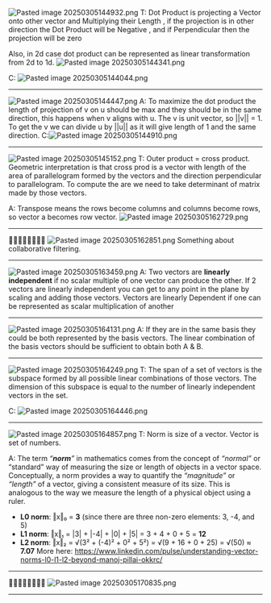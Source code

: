  ![Pasted image 20250305144932.png](../../../../attachments/Pasted%20image%2020250305144932.png)
T:
Dot Product is projecting a Vector onto other vector and Multiplying their Length , if the projection is in other direction the Dot Product will be Negative , and if Perpendicular then the projection will be zero

Also, in 2d case dot product can be represented as linear transformation from 2d to 1d.
![Pasted image 20250305144341.png](../../../../attachments/Pasted%20image%2020250305144341.png)

C:
![Pasted image 20250305144044.png](../../../../attachments/Pasted%20image%2020250305144044.png)

---


![Pasted image 20250305144447.png](../../../../attachments/Pasted%20image%2020250305144447.png)
A: To maximize the dot product the length of projection of v on u should be max and they should be in the same direction, this happens when v aligns with u. The v is unit vector, so ||v|| = 1. To get the v we can divide u by ||u|| as it will give length of 1 and the same direction.
C:![Pasted image 20250305144910.png](../../../../attachments/Pasted%20image%2020250305144910.png)

---



![Pasted image 20250305145152.png](../../../../attachments/Pasted%20image%2020250305145152.png)
T: Outer product = cross product.
Geometric interpretation is that cross prod is a vector with length of the area of parallelogram formed by the vectors and the direction perpendicular to parallelogram.
To compute the are we need to take determinant of matrix made by those vectors.

A: Transpose means the rows become columns and columns become rows, so vector a becomes row vector.
![Pasted image 20250305162729.png](../../../../attachments/Pasted%20image%2020250305162729.png)

---

🚩🚩🚩🚩🚩🚩🚩🚩
![Pasted image 20250305162851.png](../../../../attachments/Pasted%20image%2020250305162851.png)
Something about collaborative filtering.


---

![Pasted image 20250305163459.png](../../../../attachments/Pasted%20image%2020250305163459.png)
A: 
Two vectors are **linearly independent** if no scalar multiple of one vector can produce the other.
If 2 vectors are linearly independent you can get to any point in the plane by scaling and adding those vectors.
Vectors are linearly Dependent if one can be represented as scalar multiplication of another

---

![Pasted image 20250305164131.png](../../../../attachments/Pasted%20image%2020250305164131.png)
A: If they are in the same basis they could be both represented by the basis vectors. The linear combination of the basis vectors should be sufficient to obtain both A & B.

---

![Pasted image 20250305164249.png](../../../../attachments/Pasted%20image%2020250305164249.png)
T: The span of a set of vectors is the subspace formed by all possible linear combinations of those vectors.
The dimension of this subspace is equal to the number of linearly independent vectors in the set.

C:
![Pasted image 20250305164446.png](../../../../attachments/Pasted%20image%2020250305164446.png)

---

![Pasted image 20250305164857.png](../../../../attachments/Pasted%20image%2020250305164857.png)
T:
Norm is size of a vector.
Vector is set of numbers.

A:
The term _“_**_norm_**_”_ in mathematics comes from the concept of _“normal”_ or “standard” way of measuring the size or length of objects in a vector space. Conceptually, a norm provides a way to quantify the _“magnitude”_ or _“length”_ of a vector, giving a consistent measure of its size. This is analogous to the way we measure the length of a physical object using a ruler.
- **L0 norm**: ‖x‖₀ = **3** (since there are three non-zero elements: 3, -4, and 5)
- **L1 norm**: ‖x‖₁ = |3| + |-4| + |0| + |5| = 3 + 4 + 0 + 5 = **12**
- **L2 norm**: ‖x‖₂ = √(3² + (-4)² + 0² + 5²) = √(9 + 16 + 0 + 25) = √(50) ≈ **7.07**
More here: https://www.linkedin.com/pulse/understanding-vector-norms-l0-l1-l2-beyond-manoj-pillai-okkrc/

---
🚩🚩🚩🚩🚩🚩🚩🚩
![Pasted image 20250305170835.png](../../../../attachments/Pasted%20image%2020250305170835.png)

---

